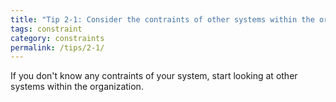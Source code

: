 ```yaml
---
title: "Tip 2-1: Consider the contraints of other systems within the organization!"
tags: constraint
category: constraints
permalink: /tips/2-1/
---
```


If you don't know any contraints of your system, start looking at other
systems within the organization.
